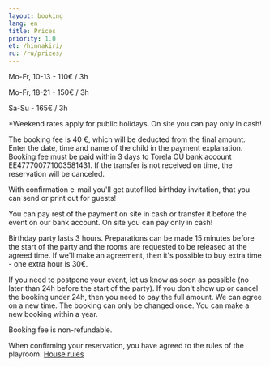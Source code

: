 ```yaml
---
layout: booking
lang: en
title: Prices
priority: 1.0
et: /hinnakiri/
ru: /ru/prices/
---
```


Mo-Fr, 10-13 -  110€ / 3h

Mo-Fr, 18-21 - 150€ / 3h

Sa-Su - 165€ / 3h

*Weekend rates apply for public holidays. On site you can pay only in cash!

The booking fee is 40 €, which will be deducted from the final amount. Enter the date, time and name of the child in the payment explanation. Booking fee must be paid within 3 days to Torela OÜ bank account EE477700771003581431. If the transfer is not received on time, the reservation will be canceled.

With confirmation e-mail you'll get autofilled birthday invitation, that you can send or print out for guests!

You can pay rest of the payment on site in cash or transfer it before the event on our bank account. On site you can pay only in cash!

Birthday party lasts 3 hours. Preparations can be made 15 minutes before the start of the party and the rooms are requested to be released at the agreed time. If we'll make an agreement, then it's possible to buy extra time - one extra hour is 30€. 

If you need to postpone your event, let us know as soon as possible (no later than 24h before the start of the party). If you don't show up or cancel the booking under 24h, then you need to pay the full amount. We can agree on a new time. The booking can only be changed once. You can make a new  booking within a year.

Booking fee is non-refundable.

When confirming your reservation, you have agreed to the rules of the playroom.
[House rules](/en/rules/)


